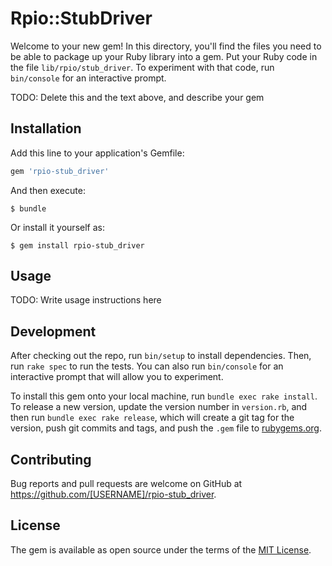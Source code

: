 # Rpio::StubDriver

Welcome to your new gem! In this directory, you'll find the files you need to be able to package up your Ruby library into a gem. Put your Ruby code in the file `lib/rpio/stub_driver`. To experiment with that code, run `bin/console` for an interactive prompt.

TODO: Delete this and the text above, and describe your gem

## Installation

Add this line to your application's Gemfile:

```ruby
gem 'rpio-stub_driver'
```

And then execute:

    $ bundle

Or install it yourself as:

    $ gem install rpio-stub_driver

## Usage

TODO: Write usage instructions here

## Development

After checking out the repo, run `bin/setup` to install dependencies. Then, run `rake spec` to run the tests. You can also run `bin/console` for an interactive prompt that will allow you to experiment.

To install this gem onto your local machine, run `bundle exec rake install`. To release a new version, update the version number in `version.rb`, and then run `bundle exec rake release`, which will create a git tag for the version, push git commits and tags, and push the `.gem` file to [rubygems.org](https://rubygems.org).

## Contributing

Bug reports and pull requests are welcome on GitHub at https://github.com/[USERNAME]/rpio-stub_driver.

## License

The gem is available as open source under the terms of the [MIT License](https://opensource.org/licenses/MIT).
